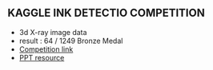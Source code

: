 ## KAGGLE INK DETECTIO COMPETITION

- 3d X-ray image data
- result : 64 / 1249 Bronze Medal
- [Competition link](https://www.kaggle.com/competitions/vesuvius-challenge-ink-detection/overview)
- [PPT resource](https://www.canva.com/design/DAFszx6Qutw/wxgUhIHMv63AMy8gaoiV7w/view?utm_content=DAFszx6Qutw&utm_campaign=share_your_design&utm_medium=link&utm_source=shareyourdesignpanel)
